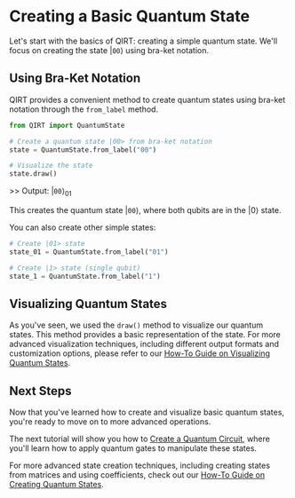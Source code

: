 # Creating a Basic Quantum State

Let's start with the basics of QIRT: creating a simple quantum state. We'll focus on creating the state $|\texttt{00}\rangle$ using bra-ket notation.

## Using Bra-Ket Notation

QIRT provides a convenient method to create quantum states using bra-ket notation through the `from_label` method.

```python
from QIRT import QuantumState

# Create a quantum state |00> from bra-ket notation
state = QuantumState.from_label("00")

# Visualize the state
state.draw()
```

\>> Output: $|\texttt{00}\rangle_{01}$

This creates the quantum state $|\texttt{00}\rangle$, where both qubits are in the $|0\rangle$ state.

You can also create other simple states:

```python
# Create |01> state
state_01 = QuantumState.from_label("01")

# Create |1> state (single qubit)
state_1 = QuantumState.from_label("1")
```

## Visualizing Quantum States

As you've seen, we used the `draw()` method to visualize our quantum states. This method provides a basic representation of the state. For more advanced visualization techniques, including different output formats and customization options, please refer to our [How-To Guide on Visualizing Quantum States](../how_to_guides/visualize_states.md).

## Next Steps

Now that you've learned how to create and visualize basic quantum states, you're ready to move on to more advanced operations.

The next tutorial will show you how to [Create a Quantum Circuit](basic_create_circuit.md), where you'll learn how to apply quantum gates to manipulate these states.

For more advanced state creation techniques, including creating states from matrices and using coefficients, check out our [How-To Guide on Creating Quantum States](../how_to_guides/create_states.md).
